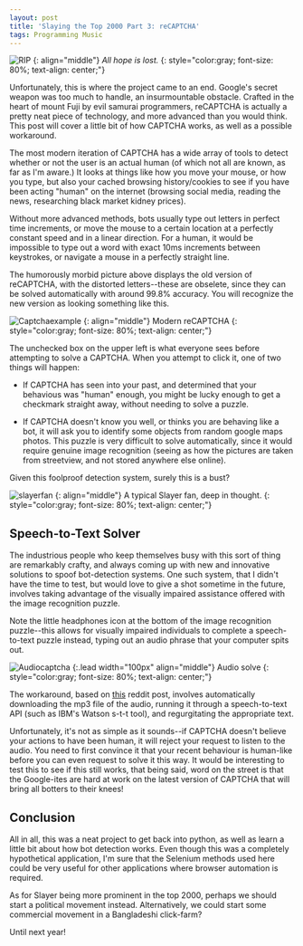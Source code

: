 ```yaml
---
layout: post
title: 'Slaying the Top 2000 Part 3: reCAPTCHA'
tags: Programming Music
---
```


![RIP](https://i.imgur.com/z3iEySE.jpg)
{: align="middle"}
*All hope is lost.*
{: style="color:gray; font-size: 80%; text-align: center;"}

Unfortunately, this is where the project came to an end. Google's secret weapon was too much to handle, an insurmountable obstacle. Crafted in the heart of mount Fuji by evil samurai programmers, reCAPTCHA is actually a pretty neat piece of technology, and more advanced than you would think. This post will cover a little bit of how CAPTCHA works, as well as a possible workaround.

The most modern iteration of CAPTCHA has a wide array of tools to detect whether or not the user is an actual human (of which not all are known, as far as I'm aware.) It looks at things like how you move your mouse, or how you type, but also your cached browsing history/cookies to see if you have been acting "human" on the internet (browsing social media, reading the news, researching black market kidney prices).

Without more advanced methods, bots usually type out letters in perfect time increments, or move the mouse to a certain location at a perfectly constant speed and in a linear direction. For a human, it would be impossible to type out a word with exact 10ms increments between keystrokes, or navigate a mouse in a perfectly straight line.   

The humorously morbid picture above displays the old version of reCAPTCHA, with the distorted letters--these are obselete, since they can be solved automatically with around 99.8% accuracy. You will recognize the new version as looking something like this.


![Captchaexample](https://i.imgur.com/zOzcQgq.jpg)
{: align="middle"}
Modern reCAPTCHA
{: style="color:gray; font-size: 80%; text-align: center;"}

The unchecked box on the upper left is what everyone sees before attempting to solve a CAPTCHA. When you attempt to click it, one of two things will happen:

- If CAPTCHA has seen into your past, and determined that your behavious was "human" enough, you might be lucky enough to get a checkmark straight away, without needing to solve a puzzle.

- If CAPTCHA doesn't know you well, or thinks you are behaving like a bot, it will ask you to identify some  objects from random google maps photos. This puzzle is very difficult to solve automatically, since it would require genuine image recognition (seeing as how the pictures are taken from streetview, and not stored anywhere else online).

Given this foolproof detection system, surely this is a bust?

![slayerfan](https://i.imgur.com/HfhUyEr.jpg)
{: align="middle"}
A typical Slayer fan, deep in thought.
{: style="color:gray; font-size: 80%; text-align: center;"}

## Speech-to-Text Solver

The industrious people who keep themselves busy with this sort of thing are remarkably crafty, and always coming up with new and innovative solutions to spoof bot-detection systems. One such system, that I didn't have the time to test, but would love to give a shot sometime in the future, involves taking advantage of the visually impaired assistance offered with the image recognition puzzle.

Note the little headphones icon at the bottom of the image recognition puzzle--this allows for visually impaired individuals to complete a speech-to-text puzzle instead, typing out an audio phrase that your computer spits out.

![Audiocaptcha](https://i.imgur.com/GTEyQoD.png)
{:.lead width="100px" align="middle"}
Audio solve
{: style="color:gray; font-size: 80%; text-align: center;"}

The workaround, based on [this](https://www.reddit.com/r/Python/comments/8oqp7v/hey_i_made_a_google_recaptcha_solver_bot_too/) reddit post, involves automatically downloading the mp3 file of the audio, running it through a speech-to-text API (such as IBM's Watson s-t-t tool), and regurgitating the appropriate text.

Unfortunately, it's not as simple as it sounds--if CAPTCHA doesn't believe your actions to have been human, it will reject your request to listen to the audio. You need to first convince it that your recent behaviour is human-like before you can even request to solve it this way. It would be interesting to test this to see if this still works, that being said, word on the street is that the Google-ites are hard at work on the latest version of CAPTCHA that will bring all botters to their knees!

## Conclusion

All in all, this was a neat project to get back into python, as well as learn a little bit about how bot detection works. Even though this was a completely hypothetical application, I'm sure that the Selenium methods used here could be very useful for other applications where browser automation is required.

As for Slayer being more prominent in the top 2000, perhaps we should start a political movement instead. Alternatively, we could start some commercial movement in a Bangladeshi click-farm?

Until next year!

